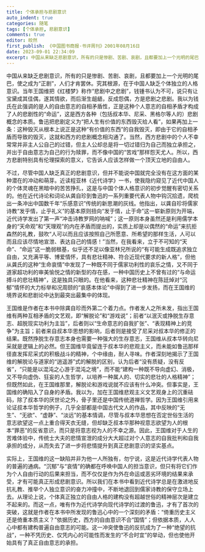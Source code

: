 ```yaml
---
title: 个体承担与悲剧意识
auto_indent: true
categories: 随笔
tags: [个体承担, 悲剧意识]
comments: true
editor: 皎然
first_publish: 《中国图书商报·书评周刊》2001年08月16日
date: 2023-09-01 22:34:09
excerpt: 中国从来缺乏悲剧意识，所有的只是惨剧、苦剧、哀剧，且都要加上一个光明的尾巴，使之成为“正剧”，人们才肯罢休。究其根源，在于中国人缺乏个体独立的人格意识。当年王国维把《红楼梦》称作“悲剧中之悲剧”，钱锺书认为不可，说只有让宝黛成其佳偶，遂其情欲，而后渐生龃龉，反成怨偶，方是悲剧之悲剧。我以为钱氏在此强调的是人的自由意志的自相矛盾性，正是这种个人意志的自相矛盾才构成了人的悲剧性的“命运”，这是西方各种（包括叔本华、尼采、黑格尔等人的）悲剧概念的本质。
---
```

中国从来缺乏悲剧意识，所有的只是惨剧、苦剧、哀剧，且都要加上一个光明的尾巴，使之成为“正剧”，人们才肯罢休。究其根源，在于中国人缺乏个体独立的人格意识。当年王国维把《红楼梦》称作“悲剧中之悲剧”，钱锺书认为不可，说只有让宝黛成其佳偶，遂其情欲，而后渐生龃龉，反成怨偶，方是悲剧之悲剧。我以为钱氏在此强调的是人的自由意志的自相矛盾性，正是这种个人意志的自相矛盾才构成了人的悲剧性的“命运”，这是西方各种（包括叔本华、尼采、黑格尔等人的）悲剧概念的本质。鲁迅把悲剧定义为“把人生有价值的东西毁灭给人看”，如果再加上一条：这种毁灭从根本上说正是这种“有价值的东西”的自我毁灭，即由于它的自相矛盾而导致的毁灭，这就和西方的悲剧概念相沟通了。当然，西方悲剧中的个人不幸常常并非主人公自己的过错，但主人公却总是将一切过错归为自己而独立承担之，并出于自由意志为自己的行为赎罪，而不像中国的“苦戏”那样怨天尤人。所以，西方悲剧特别具有伦理探索的意义，它告诉人应该怎样做一个顶天立地的自由人。

不过，尽管中国人缺乏真正的悲剧意识，但并不能说中国就完全没有在这方面的某种潜在的冲动和萌芽。近读程亚林《近代诗学》一书，使我隐约窥见了近代中国人的个体灵魂在黑暗中的苦苦挣扎，这是与中国个体人格意识的初步觉醒有密切关系的。他在近代诗论和词论从龚自珍到鲁迅的一系列重要代表人物中钩沉拾遗，爬梳出一条冲出中国数千年“乐感意识”传统的新思潮的灰线。他指出，以龚自珍将儒家诗教“发乎情，止乎礼义”的基本原则扭向“发于情，止于命”这一崭新原则为开端，近代诗学发出了第一声“冲击诗教罗网的呐喊”；这一原则本身虽然还是利用儒学本身的“天命观”和“天理观”的内在矛盾而提出的，实质上却是以偶然的“命运”来抗拒森然的礼教，鼓吹“人可以而且应该按照自己所愿意、所希望的那样生活，人可以而且应该尽情地宣泄、表达自己的情感！”当然，在我看来，立于不可知的“天命”、“命运”这一脆弱根基，似乎还不足以像亚林兄所说的“有可能生成既追求独立自由，又充满平等、博爱情怀，具有悲壮精神、符合近现代要求的新人格”，但他从龚氏的这种“生命哀情”中发现了一种既不同于儒家功利性的哀乐之情，又不同于道家超功利的审美愉悦之情的新型的存在感，一种中国历史上不曾有过的“与命运搏斗的悲壮精神”，这是独具只眼的。在他看来，这种悲壮精神在陈廷焯对“沉郁”情怀的大力标举和况周颐的“哀感本体论”中得到了进一步发扬，而在王国维的境界说和悲剧论中达到最突出最集中的体现。

王国维是作者在本书中除龚自珍而外第二个着力点。作者发人之所未发，指出王国维有两种互相矛盾的文艺观，即“解脱论”和“游戏说”；前者“以泯灭或挣脱生存意志、超脱现实功利为主旨”，后者则以“生命意志的自我扩张”、“表现精神上的竞争”为主旨；前者来自叔本华思想的影响，后者则是接受了尼采对叔本华的修正的结果。既然挣脱生存意志本身也需要一种强大的生存意志，王国维从叔本华转向尼采就是逻辑上的必然。但王国维毕竟留连于叔本华的悲观主义，而未能如鲁迅那样径直发挥尼采式的积极战斗的精神，个中缘由，耐人寻味。作者深刻地揭示了王国维的解脱论与道家的“逍遥游”式的解脱的区别，认为后者“没有质疑，没有反省”，“只能是以混沌之心游于混沌之境”，而不能“建构一种既不导向虚幻、消极，又不导向虚伪、狂妄的人生哲学，以培养一种属人的、切实的悲壮的人格精神”；但既然如此，在王国维那里，解脱论和游戏说就不应该有什么冲突。但事实是，王国维的确陷入了自身的矛盾。我以为，加在王国维悲观主义文艺观身上的沉重砝码，除了叔本华的厌世论之外，骨子里还是中国传统道禅哲学。因为王国维引用来论证叔本华哲学的例子，几乎全部都是中国古代文人的作品，其中反映的“无生”、“无欲”、“虚静”、“淡远”的基本情调，尽管与叔本华思想在否定世俗生活的意志欲望这一点上重合得天衣无缝，但却缺乏叔本华那种视意志欲望为人的根本“罪恶”的反省意识，而只是将意志视为人的不幸之源。因此，王国维对于人生的苦难体验中，传统士大夫的悲情宣泄的成分大大超过对个人意志的自我批判和自我承担的成分，从而失去了进一步将悲情提升到真正悲剧意识的坚实基点。

实际上，王国维的这一缺陷并非为他一人所独有，勿宁说，这是近代诗学代表人物的普遍的通病。“沉郁”与“哀情”的确都在呼唤中国人的担当意识，但只有将它们作为个人自由行动的后果来担当，而不仅仅是作为外在命运或恶劣环境的结果来承受，才有可能真正形成悲剧意识。所以我们在本书中看到近代诗学总是在激进地反抗礼教、推举个人独立意识的奋力冲撞中，不断地退回到儒家诗教的保守立场上去。从理论上说，个体真正独立的自由人格的建构没有超越世俗的精神层次是建立不起来的。而这一点，唯有作为近代诗学向现代诗学的过渡的鲁迅，才有了首次的突破，这就是作者在本书中所发现的鲁迅心中的一个深刻的矛盾：“倚重历史主义还是倚重本质主义？”依据历史，西方的自由意识不合“国情”；但依据本质，人人心中都有建构普遍自由意志的可能。这一冲突使鲁迅的反抗成为了一种“绝望的抗战”，一种不凭历史、仅凭内心的可能性而发生的“不合时宜”的举动，但也使他开始具有了真正自由意志的承担。
